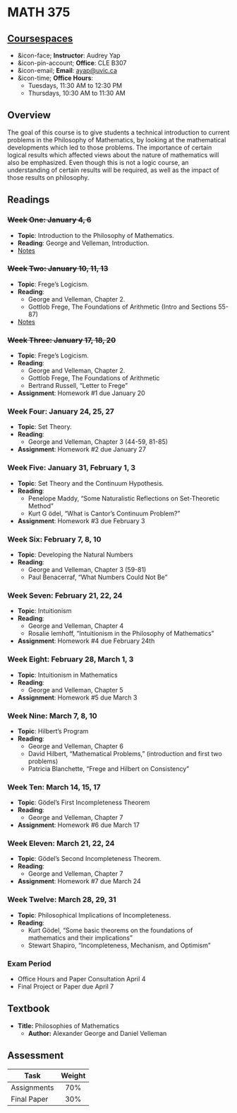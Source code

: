 # MATH 375

## [Coursespaces](https://coursespaces.uvic.ca/course/view.php?id=28004)

* &icon-face; __Instructor__: Audrey Yap
* &icon-pin-account; __Office__: CLE B307
* &icon-email; __Email__:  [ayap@uvic.ca](mailto:ayap@uvic.ca)
* &icon-time; __Office Hours__:
    * Tuesdays, 11:30 AM to 12:30 PM
    * Thursdays, 10:30 AM to 11:30 AM

## Overview

The goal of this course is to give students a technical introduction to current problems in the Philosophy of Mathematics, by looking at the mathematical developments which led to those problems. The importance of certain logical results which affected views about the nature of mathematics will also be emphasized. Even though this is not a logic course, an understanding of certain results will be required, as well as the impact of those results on philosophy.

## Readings

### ~~Week One: January 4, 6~~

* **Topic**: Introduction to the Philosophy of Mathematics.
* **Reading**: George and Velleman, Introduction.
* [Notes](notes/1-Introduction)

### ~~Week Two: January 10, 11, 13~~

* **Topic**: Frege’s Logicism.
* **Reading**:
    * George and Velleman, Chapter 2.
    * Gottlob Frege, The Foundations of Arithmetic (Intro and Sections 55-87)
* [Notes](notes/2-Freges-Logicism)

### ~~Week Three: January 17, 18, 20~~

* **Topic**: Frege’s Logicism.
* **Reading**:
    * George and Velleman, Chapter 2.
    * Gottlob Frege, The Foundations of Arithmetic
    * Bertrand Russell, “Letter to Frege”
* **Assignment**: Homework #1 due January 20

### Week Four: January 24, 25, 27

* **Topic**: Set Theory.
* **Reading**:
    * George and Velleman, Chapter 3 (44-59, 81-85)
* **Assignment**: Homework #2 due January 27

### Week Five: January 31, February 1, 3

* **Topic**: Set Theory and the Continuum Hypothesis.
* **Reading**:
    * Penelope Maddy, “Some Naturalistic Reflections on Set-Theoretic Method”
    * Kurt G ̈odel, “What is Cantor’s Continuum Problem?”
* **Assignment**: Homework #3 due February 3

### Week Six: February 7, 8, 10

* **Topic**: Developing the Natural Numbers
* **Reading**:
    * George and Velleman, Chapter 3 (59-81)
    * Paul Benacerraf, “What Numbers Could Not Be”

### Week Seven: February 21, 22, 24

* **Topic**: Intuitionism
* **Reading**:
    * George and Velleman, Chapter 4
    * Rosalie Iemhoff, “Intuitionism in the Philosophy of Mathematics”
* **Assignment**: Homework #4 due February 24th

### Week Eight: February 28, March 1, 3

* **Topic**: Intuitionism in Mathematics
* **Reading**:
    * George and Velleman, Chapter 5
* **Assignment**: Homework #5 due March 3

### Week Nine: March 7, 8, 10

* **Topic**: Hilbert’s Program
* **Reading**:
    * George and Velleman, Chapter 6
    * David Hilbert, “Mathematical Problems,” (introduction and first two problems)
    * Patricia Blanchette, “Frege and Hilbert on Consistency”

### Week Ten: March 14, 15, 17

* **Topic**: Gödel’s First Incompleteness Theorem
* **Reading**:
    * George and Velleman, Chapter 7
* **Assignment**: Homework #6 due March 17

### Week Eleven: March 21, 22, 24

* **Topic**: Gödel’s Second Incompleteness Theorem.
* **Reading**:
    * George and Velleman, Chapter 7
* **Assignment**: Homework #7 due March 24

### Week Twelve: March 28, 29, 31

* **Topic**: Philosophical Implications of Incompleteness.
* **Reading**:
    * Kurt Gödel, “Some basic theorems on the foundations of mathematics and their implications”
    * Stewart Shapiro, “Incompleteness, Mechanism, and Optimism”

### Exam Period

* Office Hours and Paper Consultation April 4
* Final Project or Paper due April 7

## Textbook

* **Title:** Philosophies of Mathematics
    * **Author:** Alexander George and Daniel Velleman

## Assessment

| Task        | Weight |
|-------------|:------:|
| Assignments |   70%  |
| Final Paper |   30%  |
